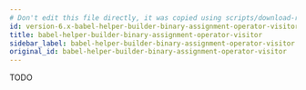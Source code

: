 ```yaml
---
# Don't edit this file directly, it was copied using scripts/download-readmes.js: 
id: version-6.x-babel-helper-builder-binary-assignment-operator-visitor
title: babel-helper-builder-binary-assignment-operator-visitor
sidebar_label: babel-helper-builder-binary-assignment-operator-visitor
original_id: babel-helper-builder-binary-assignment-operator-visitor
---
```


TODO

